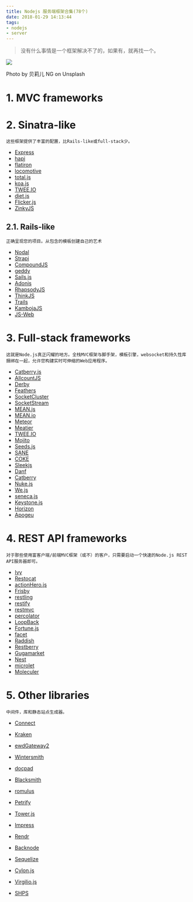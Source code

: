```yaml
---
title: Nodejs 服务端框架合集(78个)
date: 2018-01-29 14:13:44
tags:
- nodejs
- server
---
```



> 没有什么事情是一个框架解决不了的，如果有，就再找一个。
 
![](https://wdd-images.oss-cn-shanghai.aliyuncs.com/20180129141430_C2s0Wc_Screenshot.jpeg)

Photo by 贝莉儿 NG on Unsplash

# 1. MVC frameworks
# 2. Sinatra-like

`这些框架提供了丰富的配置，比Rails-like或full-stack少。`

- [Express](http://expressjs.com/)
- [hapi](http://hapijs.com/)
- [flatiron](http://flatironjs.org/)
- [locomotive](http://locomotivejs.org/)
- [total.js](http://www.totaljs.com)
- [koa.js](http://koajs.com/)
- [TWEE.IO](http://twee.io/)
- [ diet.js ](http://dietjs.com/)
- [Flicker.js](https://flickerstudio.github.io/flickerjs)
- [ZinkyJS](https://github.com/zinkyJS/zinky)

## 2.1. Rails-like
`正确呈现您的项目。从包含的模板创建自己的艺术`

- [Nodal](http://nodaljs.com/)
- [Strapi](http://strapi.io/)
- [CompoundJS](http://compoundjs.com/)
- [geddy](http://geddyjs.org/)
- [Sails.js](http://sailsjs.org/)
- [Adonis](http://adonisjs.com)
- [RhapsodyJS](http://rhapsodyjs.github.io/)
- [ThinkJS](https://thinkjs.org/)
- [Trails](http://www.trailsjs.io/)
- [KambojaJS](http://kambojajs.com/)
- [JS-Web](http://js-web-framework.com/)

# 3. Full-stack frameworks

`这就是Node.js真正闪耀的地方。全栈MVC框架与脚手架，模板引擎，websocket和持久性库捆绑在一起，允许您构建实时可伸缩的Web应用程序。`

- [Catberry.js](http://catberry.org/)
- [AllcountJS](http://allcountjs.com)
- [Derby](http://derbyjs.com)
- [Feathers](http://feathersjs.com/)
- [SocketCluster](http://socketcluster.io/)
- [SocketStream](http://socketstream.org)
- [MEAN.js](http://meanjs.org/)
- [MEAN.io](http://mean.io/)
- [Meteor](http://meteor.com/)
- [Meatier](https://github.com/mattkrick/meatier)
- [TWEE.IO](http://twee.io/)
- [Mojito](http://developer.yahoo.com/cocktails/mojito/)
- [Seeds.js](http://seedsjs.com/)
- [SANE](http://sanestack.com/)
- [COKE](http://coke-js.org)
- [Sleekjs](http://sleekjs.com/)
- [Danf](https://github.com/gnodi/danf)
- [Catberry](http://catberry.org)
- [Nuke.js](http://nukejs.com/)
- [We.js](http://wejs.org)
- [seneca.js](http://senecajs.org)
- [Keystone.js](http://keystonejs.com/)
- [Horizon](http://horizon.io)
- [Apogeu](https://apogeu.github.io/)

# 4. REST API frameworks
`对于那些使用富客户端/前端MVC框架（或不）的客户，只需要启动一个快速的Node.js REST API服务器即可。`

- [Ivy](http://ivyframework.com)
- [Restocat](https://github.com/restocat/restocat)
- [actionHero.js](http://actionherojs.com/)
- [Frisby](http://frisbyjs.com/)
- [restling](https://github.com/lucasfeliciano/restling)
- [restify](http://mcavage.github.io/node-restify/)
- [restmvc](https://github.com/keithnlarsen/restmvc.js)
- [percolator](http://percolatorjs.com)
- [LoopBack](http://loopback.io/)
- [Fortune.js](http://fortunejs.com)
- [facet](http://facet.github.io)
- [Raddish](http://getraddish.com)
- [Restberry](http://restberry.com)
- [Gugamarket](http://pliik.github.io/gugamarket/)
- [Nest](https://kamilmysliwiec.gitbooks.io/nest/)
- [microlet](https://borislemke.gitbooks.io/microlet/)
- [Moleculer](https://moleculer.services/)

# 5. Other libraries
`中间件，库和静态站点生成器。`

- [Connect](http://www.senchalabs.org/connect/)
- [Kraken](http://krakenjs.com/)
- [ewdGateway2](https://github.com/robtweed/ewdGateway2)
- [Wintersmith](https://github.com/jnordberg/wintersmith)
- [docpad](http://docpad.org)
- [Blacksmith](http://blacksmith.jit.su/)
- [romulus](https://github.com/felixge/node-romulus)
- [Petrify](https://github.com/caolan/petrify)
- [Tower.js](http://tower.github.io)
- [Impress](https://github.com/tshemsedinov/impress)
- [Rendr](https://github.com/rendrjs/rendr)
- [Backnode](https://github.com/mklabs/backnode)
- [Sequelize](http://sequelizejs.com/)
- [Cylon.js](http://cylonjs.com/)
- [Virgilio.js](http://icemobilelab.github.io/virgilio/)
- [SHPS](https://shps.io)


  [1]: /img/bV1jRK